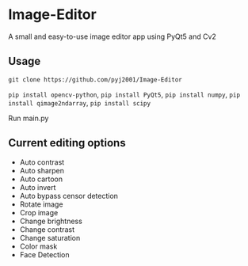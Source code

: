 # Image-Editor
A small and easy-to-use image editor app using PyQt5 and Cv2

## Usage
`git clone https://github.com/pyj2001/Image-Editor`

`pip install opencv-python`, `pip install PyQt5`, `pip install numpy`, `pip install qimage2ndarray`, `pip install scipy`

Run main.py

## Current editing options
- Auto contrast
- Auto sharpen
- Auto cartoon
- Auto invert
- Auto bypass censor detection
- Rotate image
- Crop image
- Change brightness
- Change contrast
- Change saturation
- Color mask
- Face Detection
